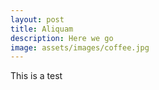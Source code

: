 ```yaml
---
layout: post
title: Aliquam
description: Here we go
image: assets/images/coffee.jpg
---
```


This is a test
